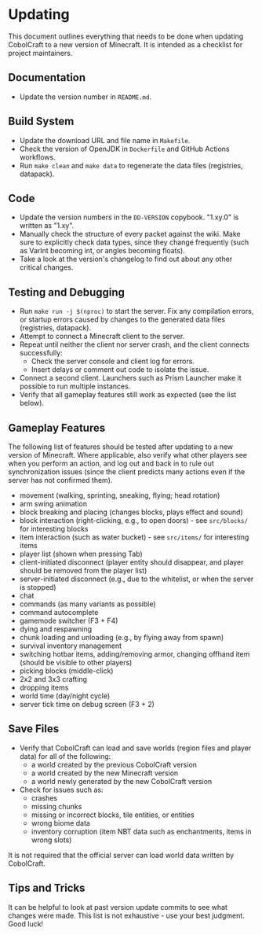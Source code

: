 # Updating

This document outlines everything that needs to be done when updating CobolCraft to a new version of Minecraft.
It is intended as a checklist for project maintainers.

## Documentation

* Update the version number in `README.md`.

## Build System

* Update the download URL and file name in `Makefile`.
* Check the version of OpenJDK in `Dockerfile` and GitHub Actions workflows.
* Run `make clean` and `make data` to regenerate the data files (registries, datapack).

## Code

* Update the version numbers in the `DD-VERSION` copybook. "1.xy.0" is written as "1.xy".
* Manually check the structure of every packet against the wiki. Make sure to explicitly check data types, since they
    change frequently (such as VarInt becoming int, or angles becoming floats).
* Take a look at the version's changelog to find out about any other critical changes.

## Testing and Debugging

* Run `make run -j $(nproc)` to start the server. Fix any compilation errors, or startup errors caused by changes to
    the generated data files (registries, datapack).
* Attempt to connect a Minecraft client to the server.
* Repeat until neither the client nor server crash, and the client connects successfully:
    - Check the server console and client log for errors.
    - Insert delays or comment out code to isolate the issue.
* Connect a second client. Launchers such as Prism Launcher make it possible to run multiple instances.
* Verify that all gameplay features still work as expected (see the list below).

## Gameplay Features

The following list of features should be tested after updating to a new version of Minecraft.
Where applicable, also verify what other players see when you perform an action, and log out and back in to rule out
synchronization issues (since the client predicts many actions even if the server has not confirmed them).

* movement (walking, sprinting, sneaking, flying; head rotation)
* arm swing animation
* block breaking and placing (changes blocks, plays effect and sound)
* block interaction (right-clicking, e.g., to open doors) - see `src/blocks/` for interesting blocks
* item interaction (such as water bucket) - see `src/items/` for interesting items
* player list (shown when pressing Tab)
* client-initiated disconnect (player entity should disappear, and player should be removed from the player list)
* server-initiated disconnect (e.g., due to the whitelist, or when the server is stopped)
* chat
* commands (as many variants as possible)
* command autocomplete
* gamemode switcher (F3 + F4)
* dying and respawning
* chunk loading and unloading (e.g., by flying away from spawn)
* survival inventory management
* switching hotbar items, adding/removing armor, changing offhand item (should be visible to other players)
* picking blocks (middle-click)
* 2x2 and 3x3 crafting
* dropping items
* world time (day/night cycle)
* server tick time on debug screen (F3 + 2)

## Save Files

* Verify that CobolCraft can load and save worlds (region files and player data) for all of the following:
    - a world created by the previous CobolCraft version
    - a world created by the new Minecraft version
    - a world newly generated by the new CobolCraft version
* Check for issues such as:
    - crashes
    - missing chunks
    - missing or incorrect blocks, tile entities, or entities
    - wrong biome data
    - inventory corruption (item NBT data such as enchantments, items in wrong slots)

It is not required that the official server can load world data written by CobolCraft.

## Tips and Tricks

It can be helpful to look at past version update commits to see what changes were made.
This list is not exhaustive - use your best judgment. Good luck!
